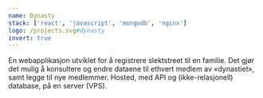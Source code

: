 ```yaml
---
name: Dynasty
stack: ['react', 'javascript', 'mongodb', 'nginx']
logo: /projects.svg#dynasty
invert: true
---
```


En webapplikasjon utviklet for å registrere slektstreet til en familie. Det gjør det
mulig å konsultere og endre dataene til ethvert medlem av «dynastiet», samt legge til
nye medlemmer. Hosted, med API og (ikke-relasjonell) database, på en server (VPS).
